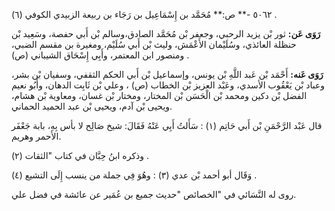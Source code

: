 ٥٠٦٢ -** ص:** مُحَمَّد بن إِسْمَاعِيل بن رَجَاء بن ربيعة الزبيدي الكوفي (٦) .

**رَوَى عَن:** ثور بْن يزيد الرحبي، وجعفر بْن مُحَمَّد الصادق،وسالم بْن أَبي حفصة، وسَعِيد بْن حنظلة العائذي، وسُلَيْمان الأَعْمَش، وليث بْن أَبي سُلَيْم، ومغيرة بن مقسم الضبي، ومنصور ابن المعتمر، وأَبِي إِسْحَاق الشيباني (ص) .

**رَوَى عَنه:** أَحْمَد بْن عَبد اللَّهِ بْن يونس، وإسماعيل بْن أَبي الحكم الثقفي، وسفيان بْن بشر، وعباد بْن يَعْقُوب الأسدي، وعَبْد العزيز بْن الخطاب (ص) ، وعلي بْن ثَابِت الدهان، وأَبُو نعيم الفضل بْن دكين ومحمد بْن الْحَسَن بْن المختار، ومختار بْن غسان، ومعاوية بْن هشام، ويحيى بْن آدم، ويحيى بْن عبد الحميد الحماني.

قال عَبْد الرَّحْمَنِ بْن أَبي حَاتِم (١) : سَأَلتُ أَبِي عَنْهُ فَقَالَ: شيخ صَالِح لا بأس بِهِ، بابة جَعْفَر الأحمر وهريم.

وذكره ابنُ حِبَّان في كتاب "الثقات (٢) .

وَقَال أبو أحمد بْن عدي (٣) : وهُوَ فِي جملة من ينسب إِلَى التشيع (٤) .

روى له النَّسَائي في "الخصائص "حديث جميع بن عُمَير عن عائشة في فضل علي.